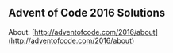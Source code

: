 ## Advent of Code 2016 Solutions

About: [http://adventofcode.com/2016/about](http://adventofcode.com/2016/about)
